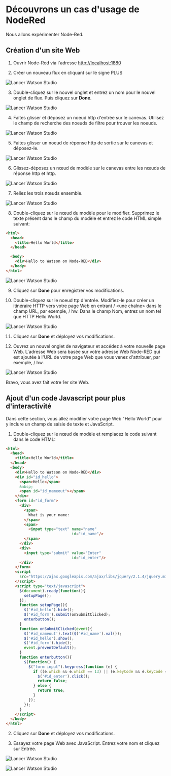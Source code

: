 # Découvrons un cas d'usage de NodeRed

Nous allons expérimenter Node-Red.

## Création d'un site Web

1. Ouvrir Node-Red via l'adresse [http://localhost:1880](http://localhost:1880)

2. Créer un nouveau flux en cliquant sur le signe PLUS

![Lancer Watson Studio](/images/basic_bots_lab2_step1_2.png)

3. Double-cliquez sur le nouvel onglet et entrez un nom pour le nouvel onglet de flux. Puis cliquez sur **Done**.

![Lancer Watson Studio](/images/basic_bots_lab2_step1_3.png)

4. Faites glisser et déposez un noeud http d'entrée sur le canevas. Utilisez le champ de recherche des noeuds de filtre pour trouver les noeuds.

![Lancer Watson Studio](/images/basic_bots_lab2_step1_4.png)

5. Faites glisser un noeud de réponse http de sortie sur le canevas et déposez-le.

![Lancer Watson Studio](/images/basic_bots_lab2_step1_5.png)

6. Glissez-déposez un nœud de modèle sur le canevas entre les nœuds de réponse http et http.

![Lancer Watson Studio](/images/basic_bots_lab2_step1_6.png)

7. Reliez les trois nœuds ensemble.

![Lancer Watson Studio](/images/basic_bots_lab2_step1_7.png)

8. Double-cliquez sur le nœud du modèle pour le modifier. Supprimez le texte présent dans le champ du modèle et entrez le code HTML simple suivant:

```html
<html>
  <head>
    <title>Hello World</title>
  </head>

  <body>
    <div>Hello to Watson on Node-RED</div>
  </body>
</html>
```
![Lancer Watson Studio](/images/basic_bots_lab2_step1_8.png)

9. Cliquez sur **Done** pour enregistrer vos modifications.

10. Double-cliquez sur le noeud ttp d'entrée. Modifiez-le pour créer un itinéraire HTTP vers votre page Web en entrant / <une chaîne> dans le champ URL, par exemple, / hw. Dans le champ Nom, entrez un nom tel que HTTP Hello World.

![Lancer Watson Studio](/images/basic_bots_lab2_step1_10.png)

11. Cliquez sur **Done** et déployez vos modifications.

12. Ouvrez un nouvel onglet de navigateur et accédez à votre nouvelle page Web. L'adresse Web sera basée sur votre adresse Web Node-RED qui est ajoutée à l'URL de votre page Web que vous venez d'attribuer, par exemple, / hw.

![Lancer Watson Studio](/images/basic_bots_lab2_step1_12b.png)

Bravo, vous avez fait votre 1er site Web.

## Ajout d'un code Javascript pour plus d'interactivité

Dans cette section, vous allez modifier votre page Web "Hello World" pour y inclure un champ de saisie de texte et JavaScript.

1. Double-cliquez sur le nœud de modèle et remplacez le code suivant dans le code HTML:

```html
<html>
  <head>
    <title>Hello World</title>
  </head>
  <body>
    <div>Hello to Watson on Node-RED</div>
    <div id="id_hello">
      <span>Hello</span>
      &nbsp;
      <span id="id_nameout"></span>
    </div>
    <form id="id_form">
      <div>
        <span>
          What is your name:  
        </span>
        <span>
          <input type="text" name="name"        
                             id="id_name"/>
        </span>
      </div>
      <div>
        <input type="submit" value="Enter"
                             id="id_enter"/>
      </div>
    </form>  
    <script
      src="https://ajax.googleapis.com/ajax/libs/jquery/2.1.4/jquery.min.js">
    </script>
    <script type="text/javascript">
      $(document).ready(function(){
        setupPage();
      });
      function setupPage(){
        $('#id_hello').hide();
        $('#id_form').submit(onSubmitClicked);
        enterbutton();
      }
      function onSubmitClicked(event){
        $('#id_nameout').text($('#id_name').val());
        $('#id_hello').show();
        $('#id_form').hide();
        event.preventDefault();
      }
      function enterbutton(){
        $(function() {
          $("form input").keypress(function (e) {
            if ((e.which && e.which == 13) || (e.keyCode && e.keyCode == 13)) {
              $('#id_enter').click();
              return false;
            } else {
              return true;
            }
          });
        });
      }
    </script>       
  </body>
</html>
```

2. Cliquez sur **Done** et déployez vos modifications.

3. Essayez votre page Web avec JavaScript. Entrez votre nom et cliquez sur Entrée.

![Lancer Watson Studio](/images/basic_bots_lab2_step2_4a.png)

![Lancer Watson Studio](/images/basic_bots_lab2_step2_4b.png)
